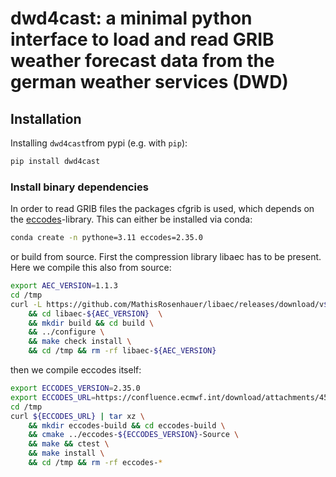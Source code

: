 # dwd4cast: a minimal python interface to load and read GRIB weather forecast data from the german weather services (DWD)

## Installation
Installing `dwd4cast`from pypi (e.g. with `pip`):
```bash
pip install dwd4cast
```
### Install binary dependencies

In order to read GRIB files the packages cfgrib is used, which depends on the [eccodes](https://github.com/ecmwf/eccodes)-library.
This can either be installed via conda:
```bash
conda create -n pythone=3.11 eccodes=2.35.0
```

or build from source. First the compression library libaec has to be present. Here we compile this also from source:
```bash
export AEC_VERSION=1.1.3
cd /tmp
curl -L https://github.com/MathisRosenhauer/libaec/releases/download/v${AEC_VERSION}/libaec-${AEC_VERSION}.tar.gz | tar xz \
    && cd libaec-${AEC_VERSION}  \
    && mkdir build && cd build \
    && ../configure \
    && make check install \
    && cd /tmp && rm -rf libaec-${AEC_VERSION}
```
    
then we compile eccodes itself:

```bash
export ECCODES_VERSION=2.35.0
export ECCODES_URL=https://confluence.ecmwf.int/download/attachments/45757960/eccodes-2.35.0-Source.tar.gz?api=v2
cd /tmp
curl ${ECCODES_URL} | tar xz \
    && mkdir eccodes-build && cd eccodes-build \
    && cmake ../eccodes-${ECCODES_VERSION}-Source \
    && make && ctest \
    && make install \
    && cd /tmp && rm -rf eccodes-*
```